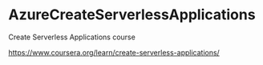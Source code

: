 # AzureCreateServerlessApplications
Create Serverless Applications course

https://www.coursera.org/learn/create-serverless-applications/

